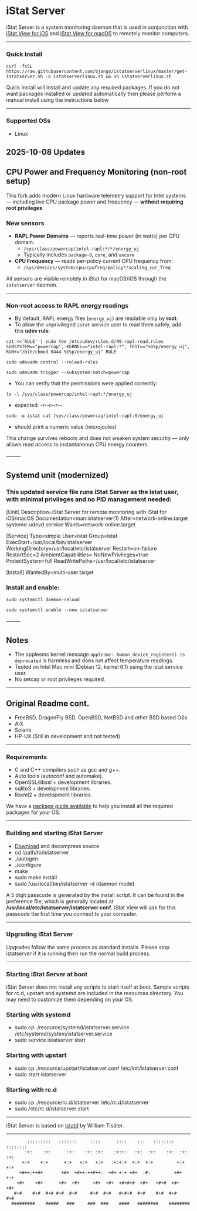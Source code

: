 # iStat Server

iStat Server is a system monitoring daemon that is used in conjunction with [iStat View for iOS](https://bjango.com/ios/istat/) and [iStat View for macOS](https://bjango.com/mac/istat/) to remotely monitor computers.

-----

### Quick Install
```
curl -fsSL https://raw.githubusercontent.com/bjango/istatserverlinux/master/get-istatserver.sh -o istatserverlinux.sh && sh istatserverlinux.sh
```

Quick install will install and update any required packages. If you do not want packages installed or updated automatically then please perform a manual install using the instructions below

-----

### Supported OSs
- Linux
## 2025-10-08 Updates
## CPU Power and Frequency Monitoring (non-root setup)

This fork adds modern Linux hardware telemetry support for Intel systems — including live CPU package power and frequency — **without requiring root privileges**.

### New sensors

- **RAPL Power Domains** — reports real-time power (in watts) per CPU domain:
  - `/sys/class/powercap/intel-rapl:*/*/energy_uj`
  - Typically includes `package-0`, `core`, and `uncore`
- **CPU Frequency** — reads per-policy current CPU frequency from:
  - `/sys/devices/system/cpu/cpufreq/policy*/scaling_cur_freq`

All sensors are visible remotely in iStat for macOS/iOS through the `istatserver` daemon.

---

### Non-root access to RAPL energy readings

- By default, RAPL energy files (`energy_uj`) are readable only by **root**.  
- To allow the unprivileged `istat` service user to read them safely, add this **udev rule**:

`cat <<'RULE' | sudo tee /etc/udev/rules.d/99-rapl-read.rules
SUBSYSTEM=="powercap", KERNEL=="intel-rapl:*", TEST=="%S%p/energy_uj", RUN+="/bin/chmod 0444 %S%p/energy_uj"
RULE`

`sudo udevadm control --reload-rules`

`sudo udevadm trigger --subsystem-match=powercap`

- You can verify that the permissions were applied correctly:

`ls -l /sys/class/powercap/intel-rapl:*/energy_uj`
- expected: -r--r--r--

`sudo -u istat cat /sys/class/powercap/intel-rapl:0/energy_uj`
- should print a numeric value (microjoules)

This change survives reboots and does not weaken system security — only allows read access to instantaneous CPU energy counters.

⸻

## Systemd unit (modernized)

### This updated service file runs iStat Server as the istat user, with minimal privileges and no PID management needed:

[Unit]
Description=iStat Server for remote monitoring with iStat for iOS/macOS
Documentation=man:istatserver(1)
After=network-online.target systemd-udevd.service
Wants=network-online.target

[Service]
Type=simple
User=istat
Group=istat
ExecStart=/usr/local/bin/istatserver
WorkingDirectory=/usr/local/etc/istatserver
Restart=on-failure
RestartSec=2
AmbientCapabilities=
NoNewPrivileges=true
ProtectSystem=full
ReadWritePaths=/usr/local/etc/istatserver

[Install]
WantedBy=multi-user.target

### Install and enable:

`sudo systemctl daemon-reload`

`sudo systemctl enable --now istatserver`


⸻

## Notes
- The applesmc kernel message `applesmc: hwmon_device_register() is deprecated` is harmless and does not affect temperature readings.
- Tested on Intel Mac mini (Debian 12, kernel 6.1) using the istat service user.
- No setcap or root privileges required.

----
## Original Readme cont.
- FreeBSD, DragonFly BSD, OpenBSD, NetBSD and other BSD based OSs
- AIX
- Solaris
- HP-UX (Still in development and not tested)

-----

### Requirements
- C and C++ compilers such as gcc and g++.
- Auto tools (autoconf and automake).
- OpenSSL/libssl + development libraries.
- sqlite3 + development libraries.
- libxml2 + development libraries.

We have a [package guide available](https://github.com/bjango/istatserverlinux/wiki/Package-Guide) to help you install all the required packages for your OS.

-----

### Building and starting iStat Server
- [Download](https://github.com/bjango/istatserverlinux/archive/master.tar.gz) and decompress source
- cd /path/to/istatserver
- ./autogen
- ./configure
- make
- sudo make install
- sudo /usr/local/bin/istatserver -d (daemon mode)


A 5 digit passcode is generated by the install script. It can be found in the preference file, which is generally located at **/usr/local/etc/istatserver/istatserver.conf**. iStat View will ask for this passcode the first time you connect to your computer.

-----

### Upgrading iStat Server
Upgrades follow the same process as standard installs. Please stop istatserver if it is running then run the normal build process.

-----

### Starting iStat Server at boot
iStat Server does not install any scripts to start itself at boot. Sample scripts for rc.d, upstart and systemd are included in the resources directory. You may need to customize them depending on your OS.

### Starting with systemd
- sudo cp ./resource/systemd/istatserver.service  /etc/systemd/system/istatserver.service
- sudo service istatserver start

### Starting with upstart
- sudo cp ./resource/upstart/istatserver.conf  /etc/init/istatserver.conf
- sudo start istatserver

### Starting with rc.d
- sudo cp ./resource/rc.d/istatserver  /etc/rc.d/istatserver
- sudo /etc/rc.d/istatserver start

-----

iStat Server is based on [istatd](https://github.com/tiwilliam/istatd) by William Tisäter.

-----

```
        :::::::::   :::::::     ::::      ::::    :::   ::::::::    ::::::::
       :+:    :+:      :+:    :+: :+:    :+:+:   :+:  :+:    :+:  :+:    :+:
      +:+    +:+      +:+   +:+   +:+   :+:+:+  +:+  +:+         +:+    +:+
     +#++:++#+       +#+  +#++:++#++:  +#+ +:+ +#+  :#:         +#+    +:+
    +#+    +#+      +#+  +#+     +#+  +#+  +#+#+#  +#+   +#+#  +#+    +#+
   #+#    #+#  #+# #+#  #+#     #+#  #+#   #+#+#  #+#    #+#  #+#    #+#
  #########    #####   ###     ###  ###    ####   ########    ########
```
